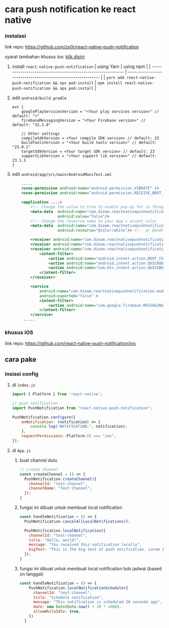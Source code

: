 # cara push notification ke react native

### instalasi

link repo: https://github.com/zo0r/react-native-push-notification

syarat tambahan khusus ios: [klik disini](#khusus-ios)

1. install `react-native-push-notification`
   | using Yarn                                                   | using npm                                                    |
   | ------------------------------------------------------------ | ------------------------------------------------------------ |
   | `yarn add react-native-push-notification && npx pod-install` | `npm install react-native-push-notification && npx pod-install` |

2. edit `android/build.gradle`

   ```
   ext {
       googlePlayServicesVersion = "<Your play services version>" // default: "+"
       firebaseMessagingVersion = "<Your Firebase version>" // default: "21.1.0"
   
       // Other settings
       compileSdkVersion = <Your compile SDK version> // default: 23
       buildToolsVersion = "<Your build tools version>" // default: "23.0.1"
       targetSdkVersion = <Your target SDK version> // default: 23
       supportLibVersion = "<Your support lib version>" // default: 23.1.1
   }
   ```

3. edit `android/app/src/main/AndroidManifest.xml`

   ```xml
       .....
       <uses-permission android:name="android.permission.VIBRATE" />
       <uses-permission android:name="android.permission.RECEIVE_BOOT_COMPLETED"/>
   
       <application ....>
           <!-- Change the value to true to enable pop-up for in foreground on receiving remote notifications (for prevent duplicating while showing local notifications set this to false) -->
           <meta-data  android:name="com.dieam.reactnativepushnotification.notification_foreground"
                       android:value="false"/>
           <!-- Change the resource name to your App's accent color - or any other color you want -->
           <meta-data  android:name="com.dieam.reactnativepushnotification.notification_color"
                       android:resource="@color/white"/> <!-- or @android:color/{name} to use a standard color -->
   
           <receiver android:name="com.dieam.reactnativepushnotification.modules.RNPushNotificationActions" />
           <receiver android:name="com.dieam.reactnativepushnotification.modules.RNPushNotificationPublisher" />
           <receiver android:name="com.dieam.reactnativepushnotification.modules.RNPushNotificationBootEventReceiver">
               <intent-filter>
                   <action android:name="android.intent.action.BOOT_COMPLETED" />
                   <action android:name="android.intent.action.QUICKBOOT_POWERON" />
                   <action android:name="com.htc.intent.action.QUICKBOOT_POWERON"/>
               </intent-filter>
           </receiver>
   
           <service
               android:name="com.dieam.reactnativepushnotification.modules.RNPushNotificationListenerService"
               android:exported="false" >
               <intent-filter>
                   <action android:name="com.google.firebase.MESSAGING_EVENT" />
               </intent-filter>
           </service>
        .....
   ```

### khusus iOS

link repo: https://github.com/react-native-push-notification/ios

## cara pake

### insiasi config

1. di `index.js`

   ```js
   import { Platform } from 'react-native';
   
   // push notification
   import PushNotification from "react-native-push-notification";
   
   PushNotification.configure({
       onNotification: (notification) => {
           console.log("NOTIFICATION:", notification);
       },
       requestPermissions: Platform.OS === "ios",
   });
   ```

2. di `App.js`

   1. buat channel dulu

      ```js
      // create channel
      const createChannel = () => {
        PushNotification.createChannel({
          channelId: "test-channel",
          channelName: "Test Channel",
        });
      }
      ```

   2. fungsi ini dibuat untuk membuat local notification

      ```js
      const handleNotification = () => {
        PushNotification.cancelAllLocalNotifications();
      
        PushNotification.localNotification({
          channelId: "test-channel",
          title: "Hello, world!",
          message: "You received this notification locally",
          bigText: "This is the big text of push notification. Lorem ipsum dolor sit amet."
        });
      }
      ```

   3. fungsi ini dibuat untuk membuat local notification bds jadwal (based on tanggal)

      ```js
      const handleNotification = () => {
          PushNotification.localNotificationSchedule({
            channelId: "test-channel",
            title: "Schedule notification",
            message: "This notification is scheduled 20 seconds ago",
            date: new Date(Date.now() + 20 * 1000),
            allowWhileIdle: true,
          })
        }

